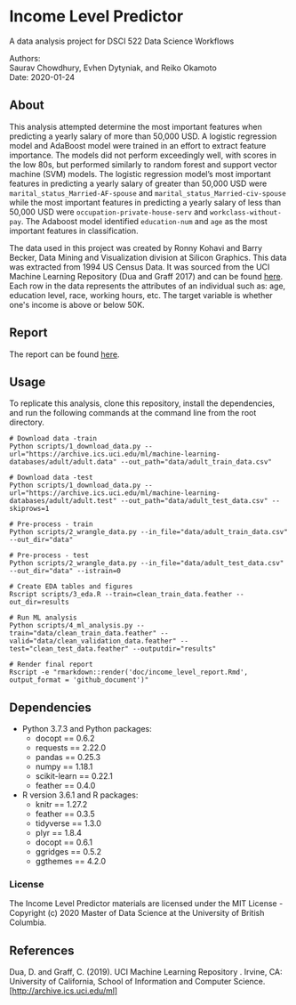 # Income Level Predictor
A data analysis project for DSCI 522 Data Science Workflows

Authors: <br>Saurav Chowdhury, Evhen Dytyniak, and Reiko Okamoto </br>
Date: 2020-01-24

## About

This analysis attempted determine the most important features when predicting a yearly salary of more than 50,000 USD. A logistic regression model and AdaBoost model were trained in an effort to extract feature importance. The models did not perform exceedingly well, with scores in the low 80s, but performed similarly to random forest and support vector machine (SVM) models. The logistic regression model’s most important features in predicting a yearly salary of greater than 50,000 USD were `marital_status_Married-AF-spouse` and `marital_status_Married-civ-spouse` while the most important features in predicting a yearly salary of less than 50,000 USD were `occupation-private-house-serv` and `workclass-without-pay`. The Adaboost model identified `education-num` and `age` as the most important features in classification.

The data used in this project was created by Ronny Kohavi and Barry Becker, Data Mining and Visualization division at Silicon Graphics. This data was extracted from 1994 US Census Data. It was sourced from the UCI Machine Learning Repository (Dua and Graff 2017) and can be found [here](https://archive.ics.uci.edu/ml/datasets/adult). Each row in the data represents the attributes of an individual such as: age, education level, race, working hours, etc. The target variable is whether one's income is above or below 50K.  

## Report
The report can be found [here](https://github.com/UBC-MDS/DSCI_522_group-307/blob/master/doc/income_level_report.md).

## Usage
To replicate this analysis, clone this repository, install the dependencies, and run the following commands at the command line from the root directory. 

```
# Download data -train
Python scripts/1_download_data.py --url="https://archive.ics.uci.edu/ml/machine-learning-databases/adult/adult.data" --out_path="data/adult_train_data.csv"

# Download data -test
Python scripts/1_download_data.py --url="https://archive.ics.uci.edu/ml/machine-learning-databases/adult/adult.test" --out_path="data/adult_test_data.csv" --skiprows=1

# Pre-process - train
Python scripts/2_wrangle_data.py --in_file="data/adult_train_data.csv" --out_dir="data"

# Pre-process - test
Python scripts/2_wrangle_data.py --in_file="data/adult_test_data.csv" --out_dir="data" --istrain=0

# Create EDA tables and figures
Rscript scripts/3_eda.R --train=clean_train_data.feather --out_dir=results 

# Run ML analysis
Python scripts/4_ml_analysis.py --train="data/clean_train_data.feather" --valid="data/clean_validation_data.feather" --test="clean_test_data.feather" --outputdir="results"

# Render final report
Rscript -e "rmarkdown::render('doc/income_level_report.Rmd', output_format = 'github_document')"

```

## Dependencies
- Python 3.7.3 and Python packages:
    - docopt == 0.6.2
    - requests == 2.22.0
    - pandas == 0.25.3
    - numpy ==  1.18.1
    - scikit-learn == 0.22.1
    - feather == 0.4.0
- R version 3.6.1 and R packages:
    - knitr == 1.27.2
    - feather == 0.3.5
    - tidyverse == 1.3.0
    - plyr == 1.8.4
    - docopt == 0.6.1
    - ggridges == 0.5.2
    - ggthemes == 4.2.0


### License

The Income Level Predictor materials are licensed under the MIT License - Copyright (c) 2020 Master of Data Science at the University of British Columbia. 

## References

Dua, D. and Graff, C. (2019). UCI Machine Learning Repository . Irvine, CA: University of California, School of Information and Computer Science. [http://archive.ics.uci.edu/ml]
